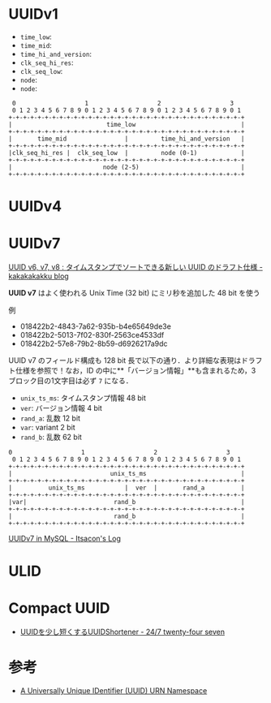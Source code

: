 # UUIDv1

-   `time_low`: 
-   `time_mid`: 
-   `time_hi_and_version`: 
-   `clk_seq_hi_res`: 
-   `clk_seq_low`: 
-   `node`: 
-   `node`: 
```
 0                   1                   2                   3
 0 1 2 3 4 5 6 7 8 9 0 1 2 3 4 5 6 7 8 9 0 1 2 3 4 5 6 7 8 9 0 1
+-+-+-+-+-+-+-+-+-+-+-+-+-+-+-+-+-+-+-+-+-+-+-+-+-+-+-+-+-+-+-+-+
|                          time_low                             |
+-+-+-+-+-+-+-+-+-+-+-+-+-+-+-+-+-+-+-+-+-+-+-+-+-+-+-+-+-+-+-+-+
|       time_mid                |         time_hi_and_version   |
+-+-+-+-+-+-+-+-+-+-+-+-+-+-+-+-+-+-+-+-+-+-+-+-+-+-+-+-+-+-+-+-+
|clk_seq_hi_res |  clk_seq_low  |         node (0-1)            |
+-+-+-+-+-+-+-+-+-+-+-+-+-+-+-+-+-+-+-+-+-+-+-+-+-+-+-+-+-+-+-+-+
|                         node (2-5)                            |
+-+-+-+-+-+-+-+-+-+-+-+-+-+-+-+-+-+-+-+-+-+-+-+-+-+-+-+-+-+-+-+-+
```
# UUIDv4

# UUIDv7
[UUID v6, v7, v8 : タイムスタンプでソートできる新しい UUID のドラフト仕様 - kakakakakku blog](https://kakakakakku.hatenablog.com/entry/2022/10/31/082041)

**UUID v7** はよく使われる Unix Time (32 bit) にミリ秒を追加した 48 bit を使う

例
- 018422b2-4843-7a62-935b-b4e65649de3e
- 018422b2-5013-7f02-830f-2563ce4533df
- 018422b2-57e8-79b2-8b59-d6926217a9dc

UUID v7 のフィールド構成も 128 bit 長で以下の通り．より詳細な表現はドラフト仕様を参照で！なお，ID の中に**「バージョン情報」**も含まれるため，3 ブロック目の1文字目は必ず `7` になる．

-   `unix_ts_ms`: タイムスタンプ情報 48 bit
-   `ver`: バージョン情報 4 bit
-   `rand_a`: 乱数 12 bit
-   `var`: variant 2 bit
-   `rand_b`: 乱数 62 bit
```
0                   1                   2                   3
 0 1 2 3 4 5 6 7 8 9 0 1 2 3 4 5 6 7 8 9 0 1 2 3 4 5 6 7 8 9 0 1
+-+-+-+-+-+-+-+-+-+-+-+-+-+-+-+-+-+-+-+-+-+-+-+-+-+-+-+-+-+-+-+-+
|                           unix_ts_ms                          |
+-+-+-+-+-+-+-+-+-+-+-+-+-+-+-+-+-+-+-+-+-+-+-+-+-+-+-+-+-+-+-+-+
|          unix_ts_ms           |  ver  |       rand_a          |
+-+-+-+-+-+-+-+-+-+-+-+-+-+-+-+-+-+-+-+-+-+-+-+-+-+-+-+-+-+-+-+-+
|var|                        rand_b                             |
+-+-+-+-+-+-+-+-+-+-+-+-+-+-+-+-+-+-+-+-+-+-+-+-+-+-+-+-+-+-+-+-+
|                            rand_b                             |
+-+-+-+-+-+-+-+-+-+-+-+-+-+-+-+-+-+-+-+-+-+-+-+-+-+-+-+-+-+-+-+-+
```
[UUIDv7 in MySQL - Itsacon's Log](https://www.itsacon.net/miscellaneous/uuidv7-in-mysql/)

# ULID

# Compact UUID
- [UUIDを少し短くするUUIDShortener - 24/7 twenty-four seven](https://blog.kishikawakatsumi.com/entry/20131031/1383235295)


# 参考
- [A Universally Unique IDentifier (UUID) URN Namespace](https://www.ietf.org/archive/id/draft-ietf-uuidrev-rfc4122bis-00.html)